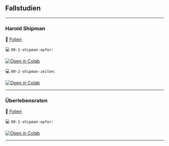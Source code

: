 ## Fallstudien

---

### Harold Shipman

:page_facing_up: 
 [Folien](https://docs.google.com/presentation/d/1gOlKrLmjg5r-f4MoXgI9Qlj9WrPXkm_9SMCUOzQf-vA/edit?usp=sharing)

:computer: `00-1-shipman-opfer`: 

  [![Open in Colab](https://colab.research.google.com/assets/colab-badge.svg)](https://colab.research.google.com/github/kirenz/statistik-fallstudien/blob/main/00-1-shipman-opfer.ipynb)

:computer: `00-2-shipman-zeiten`: 

  [![Open in Colab](https://colab.research.google.com/assets/colab-badge.svg)](https://colab.research.google.com/github/kirenz/statistik-fallstudien/blob/main/00-1-shipman-zeiten.ipynb)
  
---


### Überlebensraten

:page_facing_up: 
 [Folien](https://docs.google.com/presentation/d/1dhVCwiqW15LtckzVSti8bhIwrCZomJ7kBAbWbBPJgBQ/edit?usp=sharing)

:computer: `00-1-shipman-opfer`: 

[![Open in Colab](https://colab.research.google.com/assets/colab-badge.svg)](https://colab.research.google.com/github/kirenz/statistik-fallstudien/blob/main/01-1-child-heart-survival.ipynb)

---
